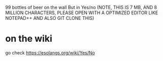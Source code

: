 99 bottles of beer on the wall But in Yes/no (NOTE, THIS IS 7 MB, AND 8 MILLION CHARACTERS, PLEASE OPEN WITH A OPTIMIZED EDITOR LIKE NOTEPAD++ AND ALSO GIT CLONE THIS)
# on the wiki
go check https://esolangs.org/wiki/Yes/No
